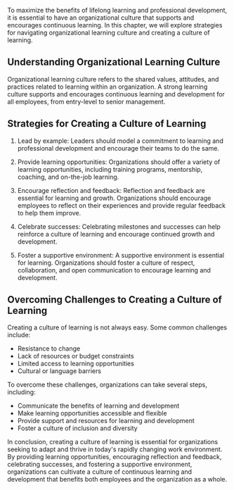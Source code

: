 
To maximize the benefits of lifelong learning and professional development, it is essential to have an organizational culture that supports and encourages continuous learning. In this chapter, we will explore strategies for navigating organizational learning culture and creating a culture of learning.

Understanding Organizational Learning Culture
---------------------------------------------

Organizational learning culture refers to the shared values, attitudes, and practices related to learning within an organization. A strong learning culture supports and encourages continuous learning and development for all employees, from entry-level to senior management.

Strategies for Creating a Culture of Learning
---------------------------------------------

1. Lead by example: Leaders should model a commitment to learning and professional development and encourage their teams to do the same.

2. Provide learning opportunities: Organizations should offer a variety of learning opportunities, including training programs, mentorship, coaching, and on-the-job learning.

3. Encourage reflection and feedback: Reflection and feedback are essential for learning and growth. Organizations should encourage employees to reflect on their experiences and provide regular feedback to help them improve.

4. Celebrate successes: Celebrating milestones and successes can help reinforce a culture of learning and encourage continued growth and development.

5. Foster a supportive environment: A supportive environment is essential for learning. Organizations should foster a culture of respect, collaboration, and open communication to encourage learning and development.

Overcoming Challenges to Creating a Culture of Learning
-------------------------------------------------------

Creating a culture of learning is not always easy. Some common challenges include:

* Resistance to change
* Lack of resources or budget constraints
* Limited access to learning opportunities
* Cultural or language barriers

To overcome these challenges, organizations can take several steps, including:

* Communicate the benefits of learning and development
* Make learning opportunities accessible and flexible
* Provide support and resources for learning and development
* Foster a culture of inclusion and diversity

In conclusion, creating a culture of learning is essential for organizations seeking to adapt and thrive in today's rapidly changing work environment. By providing learning opportunities, encouraging reflection and feedback, celebrating successes, and fostering a supportive environment, organizations can cultivate a culture of continuous learning and development that benefits both employees and the organization as a whole.
